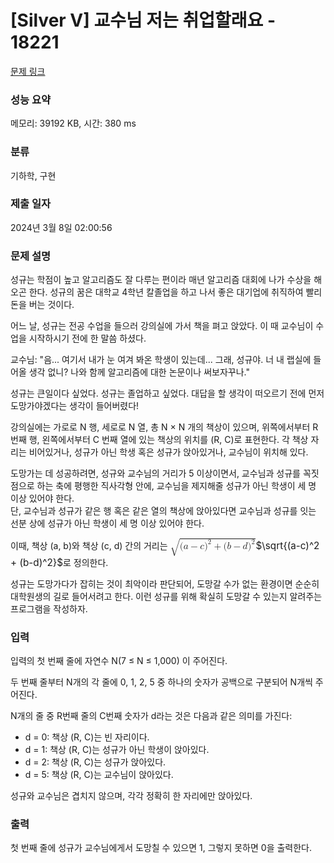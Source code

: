 # [Silver V] 교수님 저는 취업할래요 - 18221 

[문제 링크](https://www.acmicpc.net/problem/18221) 

### 성능 요약

메모리: 39192 KB, 시간: 380 ms

### 분류

기하학, 구현

### 제출 일자

2024년 3월 8일 02:00:56

### 문제 설명

<p>성규는 학점이 높고 알고리즘도 잘 다루는 편이라 매년 알고리즘 대회에 나가 수상을 해오곤 한다. 성규의 꿈은 대학교 4학년 칼졸업을 하고 나서 좋은 대기업에 취직하여 빨리 돈을 버는 것이다.</p>

<p>어느 날, 성규는 전공 수업을 들으러 강의실에 가서 책을 펴고 앉았다. 이 때 교수님이 수업을 시작하시기 전에 한 말씀 하셨다.</p>

<p>교수님: "음... 여기서 내가 눈 여겨 봐온 학생이 있는데... 그래, 성규야. 너 내 랩실에 들어올 생각 없니? 나와 함께 알고리즘에 대한 논문이나 써보자꾸나."</p>

<p>성규는 큰일이다 싶었다. 성규는 졸업하고 싶었다. 대답을 할 생각이 떠오르기 전에 먼저 도망가야겠다는 생각이 들어버렸다!</p>

<p>강의실에는 가로로 N 행, 세로로 N 열, 총 N × N 개의 책상이 있으며, 위쪽에서부터 R 번째 행, 왼쪽에서부터 C 번째 열에 있는 책상의 위치를 (R, C)로 표현한다. 각 책상 자리는 비어있거나, 성규가 아닌 학생 혹은 성규가 앉아있거나, 교수님이 위치해 있다.</p>

<p>도망가는 데 성공하려면, 성규와 교수님의 거리가 5 이상이면서, 교수님과 성규를 꼭짓점으로 하는 축에 평행한 직사각형 안에, 교수님을 제지해줄 성규가 아닌 학생이 세 명 이상 있어야 한다.<br>
단, 교수님과 성규가 같은 행 혹은 같은 열의 책상에 앉아있다면 교수님과 성규를 잇는 선분 상에 성규가 아닌 학생이 세 명 이상 있어야 한다.</p>

<p>이때, 책상 (a, b)와 책상 (c, d) 간의 거리는 <mjx-container class="MathJax" jax="CHTML" style="font-size: 109%; position: relative;"><mjx-math class="MJX-TEX" aria-hidden="true"><mjx-msqrt><mjx-sqrt><mjx-surd><mjx-mo class="mjx-sop"><mjx-c class="mjx-c221A TEX-S1"></mjx-c></mjx-mo></mjx-surd><mjx-box style="padding-top: 0.103em;"><mjx-mo class="mjx-n"><mjx-c class="mjx-c28"></mjx-c></mjx-mo><mjx-mi class="mjx-i"><mjx-c class="mjx-c1D44E TEX-I"></mjx-c></mjx-mi><mjx-mo class="mjx-n" space="3"><mjx-c class="mjx-c2212"></mjx-c></mjx-mo><mjx-mi class="mjx-i" space="3"><mjx-c class="mjx-c1D450 TEX-I"></mjx-c></mjx-mi><mjx-msup><mjx-mo class="mjx-n"><mjx-c class="mjx-c29"></mjx-c></mjx-mo><mjx-script style="vertical-align: 0.289em;"><mjx-mn class="mjx-n" size="s"><mjx-c class="mjx-c32"></mjx-c></mjx-mn></mjx-script></mjx-msup><mjx-mo class="mjx-n" space="3"><mjx-c class="mjx-c2B"></mjx-c></mjx-mo><mjx-mo class="mjx-n" space="3"><mjx-c class="mjx-c28"></mjx-c></mjx-mo><mjx-mi class="mjx-i"><mjx-c class="mjx-c1D44F TEX-I"></mjx-c></mjx-mi><mjx-mo class="mjx-n" space="3"><mjx-c class="mjx-c2212"></mjx-c></mjx-mo><mjx-mi class="mjx-i" space="3"><mjx-c class="mjx-c1D451 TEX-I"></mjx-c></mjx-mi><mjx-msup><mjx-mo class="mjx-n"><mjx-c class="mjx-c29"></mjx-c></mjx-mo><mjx-script style="vertical-align: 0.289em;"><mjx-mn class="mjx-n" size="s"><mjx-c class="mjx-c32"></mjx-c></mjx-mn></mjx-script></mjx-msup></mjx-box></mjx-sqrt></mjx-msqrt></mjx-math><mjx-assistive-mml unselectable="on" display="inline"><math xmlns="http://www.w3.org/1998/Math/MathML"><msqrt><mo stretchy="false">(</mo><mi>a</mi><mo>−</mo><mi>c</mi><msup><mo stretchy="false">)</mo><mn>2</mn></msup><mo>+</mo><mo stretchy="false">(</mo><mi>b</mi><mo>−</mo><mi>d</mi><msup><mo stretchy="false">)</mo><mn>2</mn></msup></msqrt></math></mjx-assistive-mml><span aria-hidden="true" class="no-mathjax mjx-copytext">$\sqrt{(a-c)^2 + (b-d)^2}$</span></mjx-container>로 정의한다.</p>

<p>성규는 도망가다가 잡히는 것이 최악이라 판단되어, 도망갈 수가 없는 환경이면 순순히 대학원생의 길로 들어서려고 한다. 이런 성규를 위해 확실히 도망갈 수 있는지 알려주는 프로그램을 작성하자.</p>

### 입력 

 <p>입력의 첫 번째 줄에 자연수 N(7 ≤ N ≤ 1,000) 이 주어진다.</p>

<p>두 번째 줄부터 N개의 각 줄에 0, 1, 2, 5 중 하나의 숫자가 공백으로 구분되어 N개씩 주어진다.</p>

<p>N개의 줄 중 R번째 줄의 C번째 숫자가 d라는 것은 다음과 같은 의미를 가진다:</p>

<ul>
	<li>d = 0: 책상 (R, C)는 빈 자리이다.</li>
	<li>d = 1: 책상 (R, C)는 성규가 아닌 학생이 앉아있다.</li>
	<li>d = 2: 책상 (R, C)는 성규가 앉아있다.</li>
	<li>d = 5: 책상 (R, C)는 교수님이 앉아있다.</li>
</ul>

<p>성규와 교수님은 겹치지 않으며, 각각 정확히 한 자리에만 앉아있다.</p>

### 출력 

 <p>첫 번째 줄에 성규가 교수님에게서 도망칠 수 있으면 1, 그렇지 못하면 0을 출력한다.</p>

